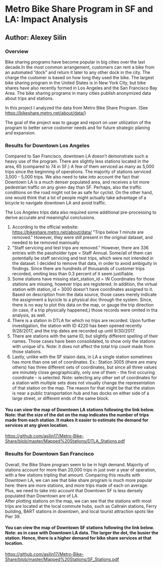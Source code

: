 # Metro Bike Share Program in SF and LA: Impact Analysis

## Author: Alexey Silin

### Overview

Bike sharing programs have become popular in big cities over the last decade.In the most common arrangement, customers can rent a bike from an automated ”dock” and return it later to any other dock in the city. The charge the customer is based on how long they used the bike. The largest bike sharing program in the United States is in New York City, but bike shares have also recently formed in Los Angeles and the San Francisco Bay Area. The bike sharing programs in many cities publish anonymized data about trips and stations.

In this project I analyzed the data from Metro Bike Share Program. (See https://bikeshare.metro.net/about/data/)

The goal of the project was to gauge and report on user utilization of the program to better serve costomer needs and for future strategic planing and expansion.  

### Results for Downtown Los Angeles
Compared to San Francisco, downtown LA doesn’t demonstrate such a heavy use of the program. There are slightly less stations located in the area, 65 (compared to 74 in SF.) A few of them serviced as many as 5,000 trips since the beginning of operations. The majority of stations serviced 3,000 - 5,000 trips. We also need to take into account the fact that Downtown LA is a much denser populated area, and receives a lot more pedestrian traffic on any given day than SF. Perhaps, also the traffic conditions on the road might not be as safe for cyclist. On the other hand, one would think that a lot of people might actually take advantage of a bicycle to navigate downtown LA and avoid traffic. 

The Los Angeles trips data also required some additional pre-processing to derive accurate and meaningful conclusions. 
1) According to the official website: https://bikeshare.metro.net/about/data/
"Trips below 1 minute are removed." However, they were still present in the original dataset, and needed to be removed mannually
2) "Staff servicing and test trips are removed."
However, there are 336 entries with the passholder type = Staff Annual. Some/all of them can potentially be staff servicing and test trips, which were not intended in the dataset. I decided to remove that data, in order to avoid ambiguity in findings. Since there are hundreds of thousands of customer trips recorded, omiting less than 0.3 percent of it seem justifiable.  
3) Some stations have missing start_station_id = \\N Coordinates for those stations are missing, however trips are registered. In addition, the virtual station with station_id = 3000 doesn't have coordinates assigned to it. Based on description from the data source, those cases merely indicate the assignment a bycicle to a physical doc through the system. Since, there is no way to plot this data on the map, or gauge the trip direction (in case, if a trip physically happened,) those records were omited in tha analysis, as well. 
4) There is a station in DTLA for which no trips are recorded. Upon further investigation, the station with ID 4220 has been opened recently 9/28/2017, and the trip dates are recorded up until 9/30/2017.
5) There are stations with the same ID, but slightly different spelling of their names. Those cases have been consolidated, to show only the stations with unique id's. Note: it does not affect the total trip count made from those stations.
6) Lastly, unlike with the SF staion data, in LA a single station sometimes has more than one set of coordinates. Ex.: Station 3005 (there are many others) has three different sets of  coordinates, but since all three values are minutely close geographically, only one of them - the first occuring coordinate - is selected. Note: selecting any other set of coordinates for a station with multiple sets does not visually change the representation of that station on the map. The reason for that might be that the station is near a public transportation hub and has docks on either side of a large street, or different ends of the same block. 

#### You can view the map of Downtown LA stations following the link below. Note: that the size of the dot on the map indicates the number of trips made from each station. It makes it easier to estimate the demand for services at any given location. 
https://github.com/asilin17/Metro-Bike-Share/blob/master/Mapped%20Stations/DTLA_Stations.pdf

### Results for Downtown San Francisco

Overall, the Bike Share program seem to be in high demand. Majority of stations account for more than 20,000 trips in just over a year of operation, with a few stations tripling that amount. Comparing this results with Downtown LA, we can see that bike share program is much more popular here: there are more stations, and more trips made of each on average. Plus, we need to take into account that Downtown SF is less densely populated than Downtown are of LA.  
After plotting stations on the map, we can see that the stations with most trips are located at the local commute hubs, such as Caltrain stations, Ferry building, BART stations in downtown, and local tourist attraction spots like Pier 39. 

#### You can view the map of Downtown SF stations following the link below. Note: as in case with Downtown LA data. The larger the dot, the busier the station. Hence, there is a higher demand for bike share services at that location.
https://github.com/asilin17/Metro-Bike-Share/blob/master/Mapped%20Stations/SF_Stations.pdf

